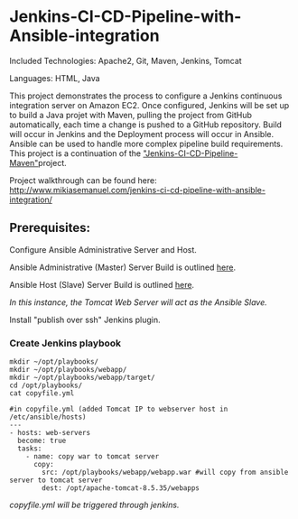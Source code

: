 # Jenkins-CI-CD-Pipeline-with-Ansible-integration

Included Technologies: Apache2, Git, Maven, Jenkins, Tomcat

Languages: HTML, Java

This project demonstrates the process to configure a Jenkins continuous integration server on Amazon EC2. Once configured, Jenkins will be set up to build a Java projet with Maven, pulling the project from GitHub automatically, each time a change is pushed to a GitHub repository. Build will occur in Jenkins and the Deployment process will occur in Ansible. Ansible can be used to handle more complex pipeline build requirements. This project is a continuation of the ["Jenkins-CI-CD-Pipeline-Maven"](https://github.com/MikiasE/Jenkins-CI-CD-Pipeline-Maven)project.

Project walkthrough can be found here: http://www.mikiasemanuel.com/jenkins-ci-cd-pipeline-with-ansible-integration/

## Prerequisites:

Configure Ansible Administrative Server and Host.

Ansible Administrative (Master) Server Build is outlined [here](https://github.com/MikiasE/Jenkins-CI-CD-Pipeline-with-Ansible-integration/blob/master/Ansible%20Administrative%20Server%20Build/README.md).

Ansible Host (Slave) Server Build is outlined [here](https://github.com/MikiasE/Jenkins-CI-CD-Pipeline-with-Ansible-integration/tree/master/Ansible%20Slave%20Server%20Build/README.md).

*In this instance, the Tomcat Web Server will act as the Ansible Slave.*

Install "publish over ssh" Jenkins plugin.

### Create Jenkins playbook
```
mkdir ~/opt/playbooks/
mkdir ~/opt/playbooks/webapp/
mkdir ~/opt/playbooks/webapp/target/
cd /opt/playbooks/
cat copyfile.yml

#in copyfile.yml (added Tomcat IP to webserver host in /etc/ansible/hosts)
---
- hosts: web-servers
  become: true
  tasks:
    - name: copy war to tomcat server
      copy: 
        src: /opt/playbooks/webapp/webapp.war #will copy from ansible server to tomcat server
        dest: /opt/apache-tomcat-8.5.35/webapps
```
*copyfile.yml will be triggered through jenkins.*
